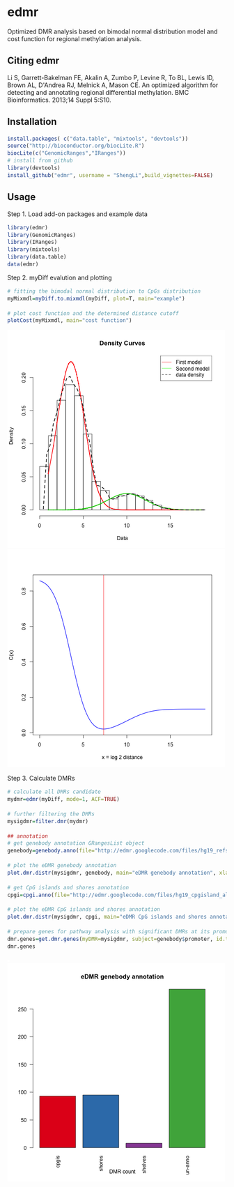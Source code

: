edmr
====

Optimized DMR analysis based on bimodal normal distribution model and cost function for regional methylation analysis.

Citing edmr
---------
Li S, Garrett-Bakelman FE, Akalin A, Zumbo P, Levine R, To BL, Lewis ID, Brown AL, D'Andrea RJ, Melnick A, Mason CE. An optimized algorithm for detecting and annotating regional differential methylation. BMC Bioinformatics. 2013;14 Suppl 5:S10.

Installation
---------
```R
install.packages( c("data.table", "mixtools", "devtools"))
source("http://bioconductor.org/biocLite.R")
biocLite(c("GenomicRanges","IRanges"))
# install from github
library(devtools)
install_github("edmr", username = "ShengLi",build_vignettes=FALSE)
```

Usage
---------
Step 1. Load add-on packages and example data

```R
library(edmr)
library(GenomicRanges)
library(IRanges)
library(mixtools)
library(data.table)
data(edmr)
```

Step 2. myDiff evalution and plotting

```R
# fitting the bimodal normal distribution to CpGs distribution
myMixmdl=myDiff.to.mixmdl(myDiff, plot=T, main="example")

# plot cost function and the determined distance cutoff
plotCost(myMixmdl, main="cost function")
```
![alt tag](inst/density.png) 
![alt tag](inst/cost.png)


Step 3. Calculate DMRs

```R
# calculate all DMRs candidate
mydmr=edmr(myDiff, mode=1, ACF=TRUE)

# further filtering the DMRs
mysigdmr=filter.dmr(mydmr)

## annotation
# get genebody annotation GRangesList object
genebody=genebody.anno(file="http://edmr.googlecode.com/files/hg19_refseq_all_types.bed")

# plot the eDMR genebody annotation
plot.dmr.distr(mysigdmr, genebody, main="eDMR genebody annotation", xlab="DMR count")

# get CpG islands and shores annotation
cpgi=cpgi.anno(file="http://edmr.googlecode.com/files/hg19_cpgisland_all.bed")

# plot the eDMR CpG islands and shores annotation
plot.dmr.distr(mysigdmr, cpgi, main="eDMR CpG islands and shores annotation", xlab="DMR count")

# prepare genes for pathway analysis with significant DMRs at its promoter regions 
dmr.genes=get.dmr.genes(myDMR=mysigdmr, subject=genebody$promoter, id.type="gene.symbol")
dmr.genes
```
![alt tag](inst/genebody.png) 
![alt tag](inst/cpgisland.png)
